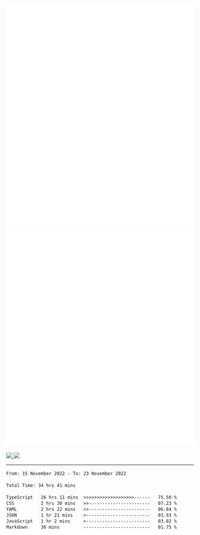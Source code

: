 <div align="center">
  
  ![](https://raw.githubusercontent.com/iaizawa0623/github-stats/master/generated/overview.svg#gh-dark-mode-only)
  ![](https://raw.githubusercontent.com/iaizawa0623/github-stats/master/generated/overview.svg#gh-light-mode-only)
  ![](https://raw.githubusercontent.com/iaizawa0623/github-stats/master/generated/languages.svg#gh-dark-mode-only)
  ![](https://raw.githubusercontent.com/iaizawa0623/github-stats/master/generated/languages.svg#gh-light-mode-only)

</div>


<a href="https://github.com/anuraghazra/github-readme-stats">
  <img src="https://github-readme-stats.vercel.app/api?username=iaizawa0623&show_icons=true&count_private=true&theme=dracula&line_height=40" />
  <img src="https://github-readme-stats.vercel.app/api/top-langs/?username=iaizawa0623&count_private=true&theme=dracula" />
</a>

***

<!--START_SECTION:waka-->

```text
From: 15 November 2022 - To: 23 November 2022

Total Time: 34 hrs 41 mins

TypeScript   26 hrs 11 mins  >>>>>>>>>>>>>>>>>>>------   75.50 %
CSS          2 hrs 30 mins   >>-----------------------   07.23 %
YAML         2 hrs 22 mins   >>-----------------------   06.84 %
JSON         1 hr 21 mins    >------------------------   03.93 %
JavaScript   1 hr 2 mins     >------------------------   03.02 %
Markdown     36 mins         -------------------------   01.75 %
```

<!--END_SECTION:waka-->

